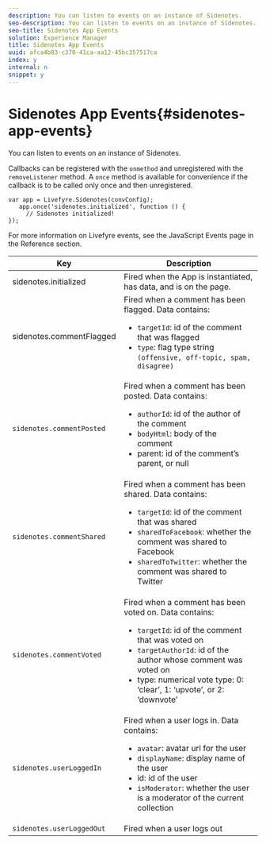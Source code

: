```yaml
---
description: You can listen to events on an instance of Sidenotes.
seo-description: You can listen to events on an instance of Sidenotes.
seo-title: Sidenotes App Events
solution: Experience Manager
title: Sidenotes App Events
uuid: afca4b03-c370-41ca-aa12-45bc357517ca
index: y
internal: n
snippet: y
---
```


# Sidenotes App Events{#sidenotes-app-events}

You can listen to events on an instance of Sidenotes.

Callbacks can be registered with the `onmethod` and unregistered with the `removeListener` method. A `once` method is available for convenience if the callback is to be called only once and then unregistered.

```
var app = Livefyre.Sidenotes(convConfig); 
   app.once('sidenotes.initialized', function () { 
     // Sidenotes initialized!  
});
```

For more information on Livefyre events, see the JavaScript Events page in the Reference section.

|Key|Description|
|--- |--- |
|sidenotes.initialized|Fired when the App is instantiated, has data, and is on the page.|
|sidenotes.commentFlagged|Fired when a comment has been flagged. Data contains: <br><ul><li>`targetId`: id of the comment that was flagged</li><li>`type`: flag type string `(offensive, off-topic, spam, disagree)`</li></ul>|
|`sidenotes.commentPosted`|Fired when a comment has been posted. Data contains: <br><ul><li> `authorId`: id of the author of the comment </li><li>`bodyHtml`: body of the comment </li><li> parent: id of the comment’s parent, or null</li></ul>|
|`sidenotes.commentShared`|Fired when a comment has been shared. Data contains: <br><ul><li>`targetId`: id of the comment that was shared </li><li> `sharedToFacebook`: whether the comment was shared to Facebook </li><li>`sharedToTwitter`: whether the comment was shared to Twitter</li></ul>|
|`sidenotes.commentVoted`|Fired when a comment has been voted on. Data contains: <br><ul><li>`targetId`: id of the comment that was voted on </li><li> `targetAuthorId`: id of the author whose comment was voted on</li><li> type: numerical vote type: 0: ‘clear’, 1: ‘upvote’, or 2: ‘downvote’</li></ul>|
|`sidenotes.userLoggedIn`|Fired when a user logs in. Data contains: <br><ul><li>`avatar`: avatar url for the user </li><li>`displayName`: display name of the user</li><li>id: id of the user</li><li> `isModerator`: whether the user is a moderator of the current collection</li></ul>|
|`sidenotes.userLoggedOut`|Fired when a user logs out|
